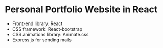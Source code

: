 # Personal Portfolio Website in React

- Front-end library: React
- CSS framework: React-bootstrap
- CSS animations library: Animate.css
- Express.js for sending mails
